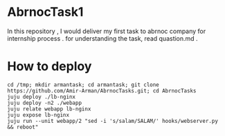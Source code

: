 # AbrnocTask1
In this repository , I would deliver my first task to abrnoc company for internship process .
for understanding the task, read quastion.md .

# How to deploy
```
cd /tmp; mkdir armantask; cd armantask; git clone https://github.com/Amir-Arman/AbrnocTasks.git; cd AbrnocTasks
juju deploy ./lb-nginx
juju deploy -n2 ./webapp
juju relate webapp lb-nginx
juju expose lb-nginx
juju run --unit webapp/2 "sed -i 's/salam/SALAM/' hooks/webserver.py && reboot"
```
